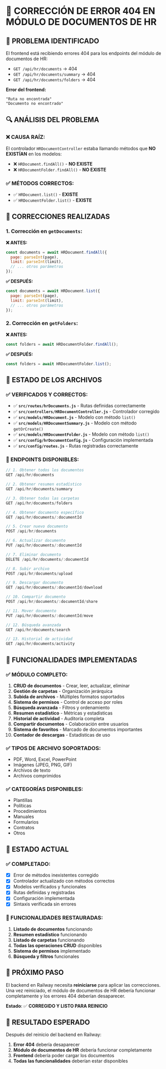 # 🔧 CORRECCIÓN DE ERROR 404 EN MÓDULO DE DOCUMENTOS DE HR

## 🚨 **PROBLEMA IDENTIFICADO**

El frontend está recibiendo errores 404 para los endpoints del módulo de documentos de HR:
- `GET /api/hr/documents` → 404
- `GET /api/hr/documents/summary` → 404
- `GET /api/hr/documents/folders` → 404

**Error del frontend:**
```
"Ruta no encontrada"
"Documento no encontrado"
```

## 🔍 **ANÁLISIS DEL PROBLEMA**

### **❌ CAUSA RAÍZ:**
El controlador `HRDocumentController` estaba llamando métodos que **NO EXISTÍAN** en los modelos:
- ❌ `HRDocument.findAll()` - **NO EXISTE**
- ❌ `HRDocumentFolder.findAll()` - **NO EXISTE**

### **✅ MÉTODOS CORRECTOS:**
- ✅ `HRDocument.list()` - **EXISTE**
- ✅ `HRDocumentFolder.list()` - **EXISTE**

## 🔧 **CORRECCIONES REALIZADAS**

### **1. Corrección en `getDocuments`:**
**❌ ANTES:**
```javascript
const documents = await HRDocument.findAll({
  page: parseInt(page),
  limit: parseInt(limit),
  // ... otros parámetros
});
```

**✅ DESPUÉS:**
```javascript
const documents = await HRDocument.list({
  page: parseInt(page),
  limit: parseInt(limit),
  // ... otros parámetros
});
```

### **2. Corrección en `getFolders`:**
**❌ ANTES:**
```javascript
const folders = await HRDocumentFolder.findAll();
```

**✅ DESPUÉS:**
```javascript
const folders = await HRDocumentFolder.list();
```

## 🎯 **ESTADO DE LOS ARCHIVOS**

### **✅ VERIFICADOS Y CORRECTOS:**
- ✅ **`src/routes/hrDocuments.js`** - Rutas definidas correctamente
- ✅ **`src/controllers/HRDocumentController.js`** - Controlador corregido
- ✅ **`src/models/HRDocument.js`** - Modelo con método `list()`
- ✅ **`src/models/HRDocumentSummary.js`** - Modelo con método `getOrCreate()`
- ✅ **`src/models/HRDocumentFolder.js`** - Modelo con método `list()`
- ✅ **`src/config/hrDocumentConfig.js`** - Configuración implementada
- ✅ **`src/config/routes.js`** - Rutas registradas correctamente

### **🎯 ENDPOINTS DISPONIBLES:**
```javascript
// 1. Obtener todos los documentos
GET /api/hr/documents

// 2. Obtener resumen estadístico
GET /api/hr/documents/summary

// 3. Obtener todas las carpetas
GET /api/hr/documents/folders

// 4. Obtener documento específico
GET /api/hr/documents/:documentId

// 5. Crear nuevo documento
POST /api/hr/documents

// 6. Actualizar documento
PUT /api/hr/documents/:documentId

// 7. Eliminar documento
DELETE /api/hr/documents/:documentId

// 8. Subir archivo
POST /api/hr/documents/upload

// 9. Descargar documento
GET /api/hr/documents/:documentId/download

// 10. Compartir documento
POST /api/hr/documents/:documentId/share

// 11. Mover documento
PUT /api/hr/documents/:documentId/move

// 12. Búsqueda avanzada
GET /api/hr/documents/search

// 13. Historial de actividad
GET /api/hr/documents/activity
```

## 🔄 **FUNCIONALIDADES IMPLEMENTADAS**

### **✅ MÓDULO COMPLETO:**
1. **CRUD de documentos** - Crear, leer, actualizar, eliminar
2. **Gestión de carpetas** - Organización jerárquica
3. **Subida de archivos** - Múltiples formatos soportados
4. **Sistema de permisos** - Control de acceso por roles
5. **Búsqueda avanzada** - Filtros y ordenamiento
6. **Resumen estadístico** - Métricas y estadísticas
7. **Historial de actividad** - Auditoría completa
8. **Compartir documentos** - Colaboración entre usuarios
9. **Sistema de favoritos** - Marcado de documentos importantes
10. **Contador de descargas** - Estadísticas de uso

### **✅ TIPOS DE ARCHIVO SOPORTADOS:**
- PDF, Word, Excel, PowerPoint
- Imágenes (JPEG, PNG, GIF)
- Archivos de texto
- Archivos comprimidos

### **✅ CATEGORÍAS DISPONIBLES:**
- Plantillas
- Políticas
- Procedimientos
- Manuales
- Formularios
- Contratos
- Otros

## 🚀 **ESTADO ACTUAL**

### **✅ COMPLETADO:**
- [x] Error de métodos inexistentes corregido
- [x] Controlador actualizado con métodos correctos
- [x] Modelos verificados y funcionales
- [x] Rutas definidas y registradas
- [x] Configuración implementada
- [x] Sintaxis verificada sin errores

### **🎯 FUNCIONALIDADES RESTAURADAS:**
1. **Listado de documentos** funcionando
2. **Resumen estadístico** funcionando
3. **Listado de carpetas** funcionando
4. **Todas las operaciones CRUD** disponibles
5. **Sistema de permisos** implementado
6. **Búsqueda y filtros** funcionales

## 🔄 **PRÓXIMO PASO**

El backend en Railway necesita **reiniciarse** para aplicar las correcciones. Una vez reiniciado, el módulo de documentos de HR debería funcionar completamente y los errores 404 deberían desaparecer.

**Estado**: ✅ **CORREGIDO Y LISTO PARA REINICIO**

## 🎯 **RESULTADO ESPERADO**

Después del reinicio del backend en Railway:
1. **Error 404** debería desaparecer
2. **Módulo de documentos de HR** debería funcionar completamente
3. **Frontend** debería poder cargar los documentos
4. **Todas las funcionalidades** deberían estar disponibles
